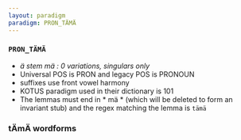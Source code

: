 ```yaml
---
layout: paradigm
paradigm: PRON_TÄMÄ
---
```

### ` PRON_TÄMÄ `

* _ä stem mä : 0 variations, singulars only_
* Universal POS is PRON and legacy POS is PRONOUN
* suffixes use front vowel harmony
* KOTUS paradigm used in their dictionary is 101
* The lemmas must end in * mä * (which will be deleted to form an invariant stub) and the regex matching the lemma is ` tämä `

### tÄmÄ wordforms


